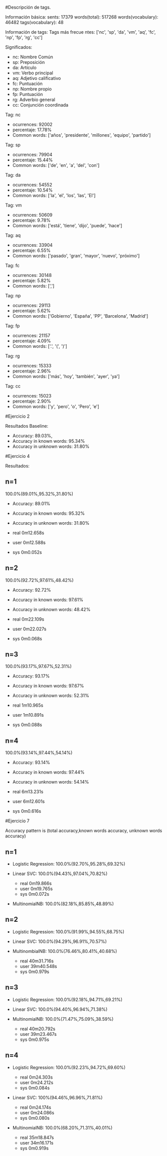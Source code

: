 #Descripción de tags.


Información básica:
sents: 17379
words(total): 517268
words(vocabulary): 46482
tags(vocabulary): 48


Información de tags:
Tags más frecue
ntes: ['nc', 'sp', 'da', 'vm', 'aq', 'fc', 'np', 'fp', 'rg', 'cc']

Significados:

* nc: Nombre Común
* sp: Preposición
* da: Artículo
* vm: Verbo principal
* aq: Adjetivo calificativo
* fc: Puntuación
* np: Nombre propio
* fp: Puntuación
* rg: Adverbio general
* cc: Conjunción coordinada

Tag: nc

* ocurrences: 92002
* percentaje: 17.78%
* Common words: ['años', 'presidente', 'millones', 'equipo', 'partido']

Tag: sp

* ocurrences: 79904
* percentaje: 15.44%
* Common words: ['de', 'en', 'a', 'del', 'con']

Tag: da

* ocurrences: 54552
* percentaje: 10.54%
* Common words: ['la', 'el', 'los', 'las', 'El']

Tag: vm

* ocurrences: 50609
* percentaje: 9.78%
* Common words: ['está', 'tiene', 'dijo', 'puede', 'hace']

Tag: aq

* ocurrences: 33904
* percentaje: 6.55%
* Common words: ['pasado', 'gran', 'mayor', 'nuevo', 'próximo']

Tag: fc

* ocurrences: 30148
* percentaje: 5.82%
* Common words: [',']

Tag: np

* ocurrences: 29113
* percentaje: 5.62%
* Common words: ['Gobierno', 'España', 'PP', 'Barcelona', 'Madrid']

Tag: fp

* ocurrences: 21157
* percentaje: 4.09%
* Common words: ['.', '(', ')']

Tag: rg

* ocurrences: 15333
* percentaje: 2.96%
* Common words: ['más', 'hoy', 'también', 'ayer', 'ya']

Tag: cc

* ocurrences: 15023
* percentaje: 2.90%
* Common words: ['y', 'pero', 'o', 'Pero', 'e']


#Ejercicio 2

Resultados Baseline:

- Accuracy: 89.03%,
- Accuracy in known words: 95.34%
- Accuracy in unknown words: 31.80%


#Ejercicio 4

Resultados:

## n=1

100.0%(89.01%,95.32%,31.80%)

- Accuracy: 89.01%
- Accuracy in known words: 95.32%
- Accuracy in unknown words: 31.80%

- real    0m12.658s
- user    0m12.588s
- sys     0m0.052s

## n=2

100.0%(92.72%,97.61%,48.42%)

- Accuracy: 92.72%
- Accuracy in known words: 97.61%
- Accuracy in unknown words: 48.42%

- real    0m22.109s
- user    0m22.027s
- sys     0m0.068s

## n=3

100.0%(93.17%,97.67%,52.31%)

- Accuracy: 93.17%
- Accuracy in known words: 97.67%
- Accuracy in unknown words: 52.31%

- real    1m10.965s
- user    1m10.891s
- sys     0m0.088s


## n=4

100.0%(93.14%,97.44%,54.14%)

- Accuracy: 93.14%
- Accuracy in known words: 97.44%
- Accuracy in unknown words: 54.14%

- real    6m13.231s
- user    6m12.601s
- sys     0m0.616s

#Ejercicio 7

Accuracy pattern is (total accuracy,known words accuracy, unknown words accuracy)

## n=1

- Logistic Regression: 100.0%(92.70%,95.28%,69.32%)

- Linear SVC: 100.0%(94.43%,97.04%,70.82%)
    - real    0m19.866s
    - user    0m19.765s
    - sys     0m0.072s

- MultinomialNB: 100.0%(82.18%,85.85%,48.89%)


## n=2

- Logistic Regression: 100.0%(91.99%,94.55%,68.75%)

- Linear SVC: 100.0%(94.29%,96.91%,70.57%)

- MultinombialNB: 100.0%(76.46%,80.41%,40.68%)
    - real    40m31.716s
    - user    39m40.548s
    - sys     0m0.979s


## n=3

- Logistic Regression: 100.0%(92.18%,94.71%,69.21%)

- Linear SVC: 100.0%(94.40%,96.94%,71.38%)

- MultinomialNB: 100.0%(71.47%,75.09%,38.59%)
    - real    40m20.792s
    - user    39m23.467s
    - sys     0m0.975s

## n=4

- Logistic Regression: 100.0%(92.23%,94.72%,69.60%)
    - real    0m24.303s
    - user    0m24.212s
    - sys     0m0.084s

- Linear SVC: 100%(94.46%,96.96%,71.81%)
    - real    0m24.174s
    - user    0m24.086s
    - sys     0m0.080s

- MultinomialNB: 100.0%(68.20%,71.31%,40.01%)
    - real    35m18.847s
    - user    34m16.171s
    - sys     0m0.919s
